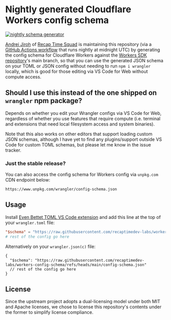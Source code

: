 # Nightly generated Cloudflare Workers config schema

[![nightly schema generator](https://github.com/recaptimedev-labs/workers-config-schema/actions/workflows/config-schema-generator.yml/badge.svg)](https://github.com/recaptimedev-labs/workers-config-schema/actions/workflows/config-schema-generator.yml)

[Andrei Jiroh](https://github.com/ajhalili2006) of [Recap Time Squad](https://recaptime.dev) is maintaining this repository
(via a [GitHub Actions workflow][workflow] that runs nightly at midnight UTC) by generating the config schema for Cloudflare Workers
against the [Workers SDK repository][repo]'s main branch, so that you can use the generated JSON schema on your TOML or JSON config
without needing to run `npm i wrangler` locally, which is good for those editing via VS Code for Web without compute access.

## Should I use this instead of the one shipped on `wrangler` npm package?

Depends on whether you edit your Wrangler configs via VS Code for Web, regardless of whether you use features that
require compute (i.e. terminal and extensions that need local filesystem access and system binaries).

Note that this also works on other editors that support loading custom JSON schemas, although I have yet to find any
plugins/support outside VS Code for custom TOML schemas, but please let me know in the issue tracker.

### Just the stable release?

You can also access the config schema for Workers config via `unpkg.com` CDN endpoint below:

```
https://www.unpkg.com/wrangler/config-schema.json
```

## Usage

Install [Even Bettet TOML VS Code extension][ext] and add this line at the top of your `wrangler.toml` file:

```toml
"$schema" = "https://raw.githubusercontent.com/recaptimedev-labs/workers-config-schema/refs/heads/main/config-schema.json"
# rest of the config go here
```

Alternatively on your `wrangler.json(c)` file:

```jsonc
{
  "$schema": "https://raw.githubusercontent.com/recaptimedev-labs/workers-config-schema/refs/heads/main/config-schema.json"
  // rest of the config go here
}
```

## License

Since the upstream project adopts a dual-licensing model under both MIT and Apache licenses, we chose to license
this repository's contents under the former to simplify license compliance.

[repo]: https://github.com/cloudflare/workers-sdk
[ext]: https://marketplace.visualstudio.com/items?itemName=tamasfe.even-better-toml#completion-and-validation-with-json-schema
[workflow]: .github/workflows/config-schema-generator.yml
